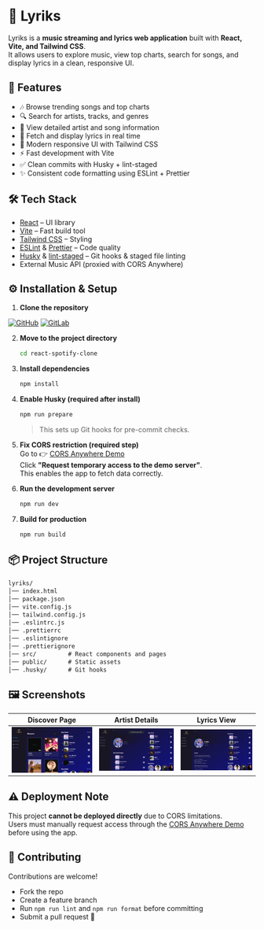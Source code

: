 # 🎵 Lyriks

Lyriks is a **music streaming and lyrics web application** built with **React, Vite, and Tailwind CSS**.  
It allows users to explore music, view top charts, search for songs, and display lyrics in a clean, responsive UI.


## 🚀 Features

- 🎶 Browse trending songs and top charts
- 🔍 Search for artists, tracks, and genres
- 📌 View detailed artist and song information
- 📝 Fetch and display lyrics in real time
- 🎨 Modern responsive UI with Tailwind CSS
- ⚡️ Fast development with Vite
- ✅ Clean commits with Husky + lint-staged
- ✨ Consistent code formatting using ESLint + Prettier


## 🛠️ Tech Stack

- [React](https://react.dev/) – UI library
- [Vite](https://vitejs.dev/) – Fast build tool
- [Tailwind CSS](https://tailwindcss.com/) – Styling
- [ESLint](https://eslint.org/) & [Prettier](https://prettier.io/) – Code quality
- [Husky](https://typicode.github.io/husky/) & [lint-staged](https://github.com/okonet/lint-staged) – Git hooks & staged file linting
- External Music API (proxied with CORS Anywhere)


## ⚙️ Installation & Setup

1. **Clone the repository**

[![GitHub](https://img.shields.io/badge/GitHub-Repository-blue?logo=github)](https://github.com/rimarayya/react-spotify-clone)
[![GitLab](https://img.shields.io/badge/GitLab-Repository-orange?logo=gitlab)](https://gitlab.com/uni.rima.rayya/react-spotify-clone)


2. **Move to the project directory**

   ```bash
   cd react-spotify-clone
   ```

3. **Install dependencies**

   ```bash
   npm install
   ```

4. **Enable Husky (required after install)**

   ```bash
   npm run prepare
   ```

   > This sets up Git hooks for pre-commit checks.

5. **Fix CORS restriction (required step)**  
   Go to 👉 [CORS Anywhere Demo](https://cors-anywhere.herokuapp.com/corsdemo)  
   Click **"Request temporary access to the demo server"**.  
   This enables the app to fetch data correctly.

6. **Run the development server**

   ```bash
   npm run dev
   ```

7. **Build for production**

   ```bash
   npm run build
   ```


## 📦 Project Structure

```
lyriks/
│── index.html
│── package.json
│── vite.config.js
│── tailwind.config.js
│── .eslintrc.js
│── .prettierrc
│── .eslintignore
│── .prettierignore
│── src/         # React components and pages
│── public/      # Static assets
│── .husky/      # Git hooks
```


## 🖼️ Screenshots

| Discover Page                          | Artist Details                        | Lyrics View                           |
| -------------------------------------- | ------------------------------------- | ------------------------------------- |
| ![Discover](src/screenshots/image.png) | ![Artist](src/screenshots/Artist.png) | ![Lyrics](src/screenshots/lyrics.png) |


## ⚠️ Deployment Note

This project **cannot be deployed directly** due to CORS limitations.  
Users must manually request access through the [CORS Anywhere Demo](https://cors-anywhere.herokuapp.com/corsdemo) before using the app.


## 🤝 Contributing

Contributions are welcome!

- Fork the repo
- Create a feature branch
- Run `npm run lint` and `npm run format` before committing
- Submit a pull request 🚀

